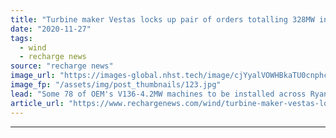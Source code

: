```yaml
---
title: "Turbine maker Vestas locks up pair of orders totalling 328MW in Australia"
date: "2020-11-27"
tags: 
  - wind
  - recharge news
source: "recharge news"
image_url: "https://images-global.nhst.tech/image/cjYyalVOWHBkaTU0cnphcFR4K0tTVEM4WTBIa2xUYldnSmg4QmN0Z3VGRT0=/nhst/binary/fe892cfe43e8cae441ea075519c945bc"
image_fp: "/assets/img/post_thumbnails/123.jpg"
lead: "Some 78 of OEM's V136-4.2MW machines to be installed across Ryan Corner and Berrybank projects for 2022 switch-on"
article_url: "https://www.rechargenews.com/wind/turbine-maker-vestas-locks-up-pair-of-orders-totalling-328mw-in-australia/2-1-920477"
---
```


---
